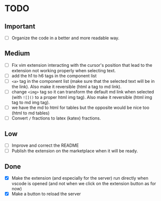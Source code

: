# TODO

## Important

- [ ] Organize the code in a better and more readable way.

## Medium

- [ ] Fix vim extension interacting with the cursor's position that lead to the extension not working properly when selecting text.
- [ ] add the h1 to h6 tags in the component list
- [ ] `<a>` tag in the component list (make sure that the selected text will be in the link). Also make it reversible (html a tag to md link).
- [ ] change `<img>` tag so it can transform the default md link when selected (with `![]()` to a proper html img tag). Also make it reversible (html img tag to md img tag). 
- [ ] we have the md to html for tables but the opposite would be nice too (html to md tables)
- [ ] Convert `/` fractions to latex (katex) fractions.

## Low

- [ ] Improve and correct the README
- [ ] Publish the extension on the marketplace when it will be ready.

## Done

- [X] Make the extension (and especially for the server) run directly when vscode is opened (and not when we click on the extension button as for now)
- [X] Make a button to reload the server